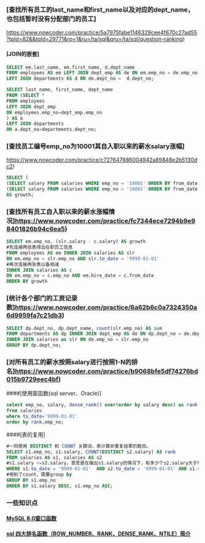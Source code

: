### [查找所有员工的last_name和first_name以及对应的dept_name，也包括暂时没有分配部门的员工]
https://www.nowcoder.com/practice/5a7975fabe1146329cee4f670c27ad55?tpId=82&&tqId=29771&rp=1&ru=/ta/sql&qru=/ta/sql/question-ranking)
#### [JOIN的嵌套]
```sql
SELECT em.last_name, em.first_name, d.dept_name
FROM employees AS em LEFT JOIN dept_emp AS de ON em.emp_no = de.emp_no
LEFT JOIN departments AS d ON de.dept_no =  d.dept_no;
```

```sql
SELECT last_name, first_name, dept_name
FROM (SELECT *
FROM employees
LEFT JOIN dept_emp
ON employees.emp_no=dept_emp.emp_no
) AS a
LEFT JOIN departments
ON a.dept_no=departments.dept_no;
```

### [查找员工编号emp_no为10001其自入职以来的薪水salary涨幅]
https://www.nowcoder.com/practice/c727647886004942a89848e2b5130dc2)

```sql
SELECT (
(SELECT salary FROM salaries WHERE emp_no = '10001' ORDER BY from_date DESC LIMIT 1) - 
(SELECT salary FROM salaries WHERE emp_no = '10001' ORDER BY from_date LIMIT 1))
AS growth;
```

### [查找所有员工自入职以来的薪水涨幅情况]https://www.nowcoder.com/practice/fc7344ece7294b9e98401826b94c6ea5)

```sql
SELECT em.emp_no, (slr.salary - c.salary) AS growth
#先连接两张表得出在职员工信息
FROM employees AS em INNER JOIN salaries AS slr
ON em.emp_no = slr.emp_no AND slr.to_date = '9999-01-01'
#再次连接两张表以备相减
INNER JOIN salaries AS c
ON em.emp_no = c.emp_no AND em.hire_date = c.from_date
ORDER BY growth
```

### [统计各个部门的工资记录数]https://www.nowcoder.com/practice/6a62b6c0a7324350a6d9959fa7c21db3)

```sql
SELECT dp.dept_no, dp.dept_name, count(slr.emp_no) AS sum
FROM departments AS dp INNER JOIN dept_emp AS de ON dp.dept_no = de.dept_no 
INNER JOIN salaries as slr ON de.emp_no = slr.emp_no
GROUP BY dp.dept_no;
```

### [对所有员工的薪水按照salary进行按照1-N的排名]https://www.nowcoder.com/practice/b9068bfe5df74276bd015b9729eec4bf)

####[使用窗函数(sql server、Oracle)]
```sql
select emp_no, salary, dense_rank() over(order by salary desc) as rank
from salaries 
where to_date='9999-01-01'
order by rank,emp_no;
```

####[表的复用]
```sql
#一同使用 DISTINCT 和 COUNT 关键词，来计算非重复结果的数目。
SELECT s1.emp_no, s1.salary, COUNT(DISTINCT s2.salary) AS rank
FROM salaries AS s1, salaries AS s2
#s1.salary <=s2.salary，意思是在输出s1.salary的情况下，有多少个s2.salary大于等于s1.salary
WHERE s1.to_date = '9999-01-01'  AND s2.to_date = '9999-01-01' AND s1.salary <= s2.salary
#用到了count，需要group by
GROUP BY s1.emp_no
ORDER BY s1.salary DESC, s1.emp_no ASC;
```

### 一些知识点
#### [MySQL 8.0窗口函数](https://www.cnblogs.com/DataArt/p/9961676.html)
#### [sql 四大排名函数（ROW_NUMBER、RANK、DENSE_RANK、NTILE）简介](https://blog.csdn.net/shaiguchun9503/article/details/82349050)
